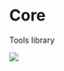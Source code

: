 # Core
Tools library

[![](https://jitpack.io/v/Mikeni12/Core.svg)](https://jitpack.io/#Mikeni12/Core)
